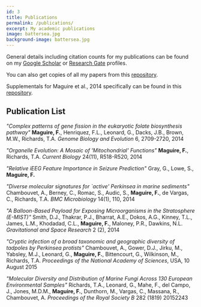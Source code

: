 ```yaml
---
id: 3
title: Publications
permalink: /publications/
excerpt: My academic publications
image: battersea.jpg
background-image: battersea.jpg
---
```


General details including citation counts for my publications can be found on my [Google Scholar](http://scholar.google.co.uk/citations?user=rHFCtWwAAAAJ) or [Research Gate](http://www.researchgate.net/profile/Finlay_Maguire) profiles.

You can also get copies of all my papers from this [repository](https://github.com/fmaguire/publications).

Supplementals for Maguire et al., 2014 specifically can be found in this [repository](https://github.com/fmaguire/Maguire_et_al_2014_supplementals).

## Publication List

*"Complex patterns of gene fission in the eukaryotic folate biosynthesis pathway"*
**Maguire, F.**, Henriquez, F.L., Leonard, G., Dacks, J.B., Brown, M.W.,  Richards, T.A. *Genome Biology and Evolution* 6, 2709-2720, 2014


*"Organelle Evolution: A Mosaic of 'Mitochondrial' Functions"* 
**Maguire, F.**, Richards, T.A. *Current Biology* 24(11), R518-R520, 2014


*"Relative iEEG Feature Importance in Seizure Prediction"*
Gray, G., Lowe, S., **Maguire, F.**

*"Diverse molecular signatures for `active' Perkinsea in marine sediments"*
Chambouvet, A., Berney, C., Romac, S., Audic, S., **Maguire, F.**, de Vargas, C., Richards, T.A. *BMC Microbiology* 14(1), 110, 2014

*"A Balloon-Based Payload for Exposing Microorganisms in the Stratosphere (E-MIST)"*
Smith, D.J., Thakrar, P.J., Bharrat, A.E., Dokos, A.G., Kinney, T.L., James, L.M., Khodadad, C.L., **Maguire, F.**, Maloney, P.R., Dawkins, N.L. *Gravitational and Space Research* 2 (2), 2014

*"Cryptic infection of a broad taxonomic and geographic diversity of tadpoles by Perkinsea protists"*
Chambouvet, A., Gower, D.J., Jirku, M., Yabsley, M.J., Leonard, G., **Maguire, F.**, Bittencourt, G., Wilkinson, M., Richards, T.A. *Proceedings of the National Academy of Sciences*, USA, 10 August 2015

*"Molecular Diversity and Distribution of Marine Fungi Across 130 European Environmental Samples"*
Richards, T.A., Leonard, G., Mahe, F., del Campo, J., Jones, M.D.M., **Maguire, F.**, Dunthorn, M., Vargas, C., Massana, R., Chambouvet, A. *Proceedings of the Royal Society B* 282 (1819) 20152243


